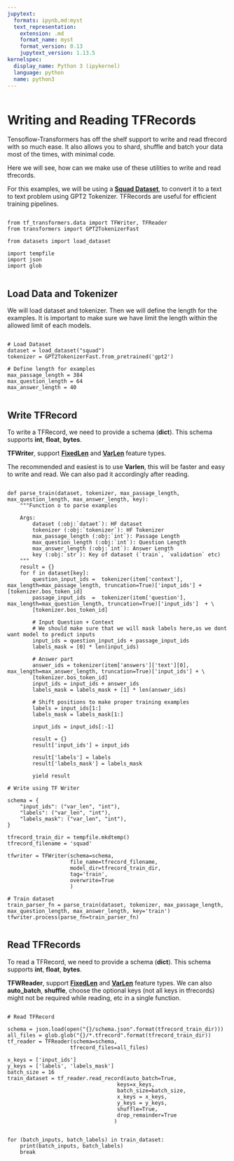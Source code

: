 ```yaml
---
jupytext:
  formats: ipynb,md:myst
  text_representation:
    extension: .md
    format_name: myst
    format_version: 0.13
    jupytext_version: 1.13.5
kernelspec:
  display_name: Python 3 (ipykernel)
  language: python
  name: python3
---
```


```{code-cell}

```

# Writing and Reading TFRecords


Tensoflow-Transformers has off the shelf support to write and read tfrecord with so much ease.
It also allows you to shard, shuffle and batch your data most of the times, with minimal code.

Here we will see, how can we make use of these utilities to write and read tfrecords.

For this examples, we will be using a [**Squad Dataset**](https://huggingface.co/datasets/squad "Squad Dataset"), to convert it to a text to text problem using
GPT2 Tokenizer. TFRecords are useful for efficient training pipelines.

```{code-cell}

```

```{code-cell}
from tf_transformers.data import TFWriter, TFReader
from transformers import GPT2TokenizerFast

from datasets import load_dataset

import tempfile
import json
import glob
```

```{code-cell}

```

## Load Data and Tokenizer

We will load dataset and tokenizer. Then we will define the length for the examples.
It is important to make sure we have limit the length within the allowed limit of each models.

```{code-cell}

```

```{code-cell}
# Load Dataset
dataset = load_dataset("squad")
tokenizer = GPT2TokenizerFast.from_pretrained('gpt2')

# Define length for examples
max_passage_length = 384
max_question_length = 64
max_answer_length = 40
```

```{code-cell}

```

## Write TFRecord

To write a TFRecord, we need to provide a schema (**dict**). This schema supports **int**, **float**, **bytes**.

**TFWriter**, support [**FixedLen**](https://www.tensorflow.org/api_docs/python/tf/io/FixedLenFeature) and
[**VarLen**](https://www.tensorflow.org/api_docs/python/tf/io/VarLenFeature) feature types. 

The recommended and easiest is to use **Varlen**, this will be faster and easy to write and read.
We can also pad it accordingly after reading.

```{code-cell}

```

```{code-cell}
def parse_train(dataset, tokenizer, max_passage_length, max_question_length, max_answer_length, key):
    """Function o to parse examples

    Args:
        dataset (:obj:`dataet`): HF dataset
        tokenizer (:obj:`tokenizer`): HF Tokenizer
        max_passage_length (:obj:`int`): Passage Length
        max_question_length (:obj:`int`): Question Length
        max_answer_length (:obj:`int`): Answer Length
        key (:obj:`str`): Key of dataset (`train`, `validation` etc)
    """    
    result = {}
    for f in dataset[key]:
        question_input_ids =  tokenizer(item['context'], max_length=max_passage_length, truncation=True)['input_ids'] + [tokenizer.bos_token_id]
        passage_input_ids  =  tokenizer(item['question'], max_length=max_question_length, truncation=True)['input_ids']  + \
        [tokenizer.bos_token_id] 
        
        # Input Question + Context
        # We should make sure that we will mask labels here,as we dont want model to predict inputs
        input_ids = question_input_ids + passage_input_ids
        labels_mask = [0] * len(input_ids)
        
        # Answer part
        answer_ids = tokenizer(item['answers']['text'][0], max_length=max_answer_length, truncation=True)['input_ids'] + \
        [tokenizer.bos_token_id]
        input_ids = input_ids + answer_ids
        labels_mask = labels_mask + [1] * len(answer_ids)
        
        # Shift positions to make proper training examples
        labels = input_ids[1:]
        labels_mask = labels_mask[1:]
        
        input_ids = input_ids[:-1]

        result = {}
        result['input_ids'] = input_ids
        
        result['labels'] = labels
        result['labels_mask'] = labels_mask
        
        yield result
        
# Write using TF Writer

schema = {
    "input_ids": ("var_len", "int"),
    "labels": ("var_len", "int"),
    "labels_mask": ("var_len", "int"),
}

tfrecord_train_dir = tempfile.mkdtemp()
tfrecord_filename = 'squad'

tfwriter = TFWriter(schema=schema, 
                    file_name=tfrecord_filename, 
                    model_dir=tfrecord_train_dir,
                    tag='train',
                    overwrite=True
                    )

# Train dataset
train_parser_fn = parse_train(dataset, tokenizer, max_passage_length, max_question_length, max_answer_length, key='train')
tfwriter.process(parse_fn=train_parser_fn)
```

```{code-cell}

```

## Read TFRecords

To read a TFRecord, we need to provide a schema (**dict**). This schema supports **int**, **float**, **bytes**.

**TFWReader**, support [**FixedLen**](https://www.tensorflow.org/api_docs/python/tf/io/FixedLenFeature) and
[**VarLen**](https://www.tensorflow.org/api_docs/python/tf/io/VarLenFeature) feature types. 
We can also **auto_batch**, **shuffle**, choose the optional keys (not all keys in tfrecords) might not be required while reading, etc in a single function.

```{code-cell}

```

```{code-cell}
# Read TFRecord

schema = json.load(open("{}/schema.json".format(tfrecord_train_dir)))
all_files = glob.glob("{}/*.tfrecord".format(tfrecord_train_dir))
tf_reader = TFReader(schema=schema, 
                    tfrecord_files=all_files)

x_keys = ['input_ids']
y_keys = ['labels', 'labels_mask']
batch_size = 16
train_dataset = tf_reader.read_record(auto_batch=True, 
                                   keys=x_keys,
                                   batch_size=batch_size, 
                                   x_keys = x_keys, 
                                   y_keys = y_keys,
                                   shuffle=True, 
                                   drop_remainder=True
                                  )
```

```{code-cell}

```

```{code-cell}
for (batch_inputs, batch_labels) in train_dataset:
    print(batch_inputs, batch_labels)
    break
```

```{code-cell}

```

```{code-cell}

```
